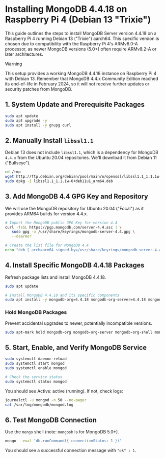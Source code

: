 # Installing MongoDB 4.4.18 on Raspberry Pi 4 (Debian 13 "Trixie")

This guide outlines the steps to install MongoDB Server version 4.4.18 on a Raspberry Pi 4 running Debian 13 ("Trixie") aarch64. This specific version is chosen due to compatibility with the Raspberry Pi 4's ARMv8.0-A processor, as newer MongoDB versions (5.0+) often require ARMv8.2-A or later architectures.

> [!WARNING]
> This setup provides a working MongoDB 4.4.18 instance on Raspberry Pi 4 with Debian 13. Remember that MongoDB 4.4.x Community Edition reached its end-of-life in February 2024, so it will not receive further updates or security patches from MongoDB.

## 1. System Update and Prerequisite Packages

```bash
sudo apt update
sudo apt upgrade -y
sudo apt install -y gnupg curl
```

## 2. Manually Install `libssl1.1`

Debian 13 does not include `libssl1.1`, which is a dependency for MongoDB `4.4.x` from the Ubuntu 20.04 repositories. We'll download it from Debian 11 ("Bullseye").

```bash
cd /tmp
wget http://ftp.debian.org/debian/pool/main/o/openssl/libssl1.1_1.1.1w-0+deb11u1_arm64.deb
sudo dpkg -i libssl1.1_1.1.1w-0+deb11u1_arm64.deb
```

## 3. Add MongoDB 4.4 GPG Key and Repository

We will use the MongoDB repository for Ubuntu 20.04 ("Focal") as it provides ARM64 builds for version 4.4.x.

```bash
# Import the MongoDB public GPG Key for version 4.4
curl -fsSL https://pgp.mongodb.com/server-4.4.asc | \
   sudo gpg -o /usr/share/keyrings/mongodb-server-4.4.gpg \
   --dearmor

# Create the list file for MongoDB 4.4
echo "deb [ arch=arm64 signed-by=/usr/share/keyrings/mongodb-server-4.4.gpg ] https://repo.mongodb.org/apt/ubuntu focal/mongodb-org/4.4 multiverse" | sudo tee /etc/apt/sources.list.d/mongodb-org-4.4.list
```

## 4. Install Specific MongoDB 4.4.18 Packages

Refresh package lists and install MongoDB 4.4.18.

```bash
sudo apt update

# Install MongoDB 4.4.18 and its specific components
sudo apt install -y mongodb-org=4.4.18 mongodb-org-server=4.4.18 mongodb-org-shell=4.4.18 mongodb-org-mongos=4.4.18 mongodb-org-tools=4.4.18
```

### Hold MongoDB Packages

Prevent accidental upgrades to newer, potentially incompatible versions.

```bash
sudo apt-mark hold mongodb-org mongodb-org-server mongodb-org-shell mongodb-org-mongos mongodb-org-tools
```

## 5. Start, Enable, and Verify MongoDB Service

```bash
sudo systemctl daemon-reload
sudo systemctl start mongod
sudo systemctl enable mongod

# Check the service status
sudo systemctl status mongod
```

You should see Active: active (running). If not, check logs:

```bash
journalctl -u mongod -n 50 --no-pager
cat /var/log/mongodb/mongod.log
```

## 6. Test MongoDB Connection

Use the `mongo` shell (note: `mongosh` is for MongoDB 5.0+).

```bash
mongo --eval 'db.runCommand({ connectionStatus: 1 })'
```

You should see a successful connection message with `"ok" : 1`.
